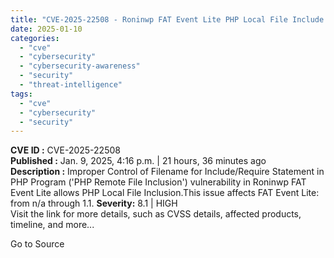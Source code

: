 ```yaml
---
title: "CVE-2025-22508 - Roninwp FAT Event Lite PHP Local File Include Vulnerability"
date: 2025-01-10
categories: 
  - "cve"
  - "cybersecurity"
  - "cybersecurity-awareness"
  - "security"
  - "threat-intelligence"
tags: 
  - "cve"
  - "cybersecurity"
  - "security"
---
```


**CVE ID :** CVE-2025-22508  
**Published :** Jan. 9, 2025, 4:16 p.m. | 21 hours, 36 minutes ago  
**Description :** Improper Control of Filename for Include/Require Statement in PHP Program ('PHP Remote File Inclusion') vulnerability in Roninwp FAT Event Lite allows PHP Local File Inclusion.This issue affects FAT Event Lite: from n/a through 1.1. 
**Severity:** 8.1 | HIGH  
Visit the link for more details, such as CVSS details, affected products, timeline, and more...

Go to Source
